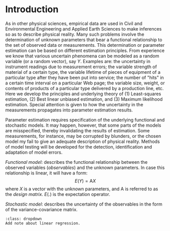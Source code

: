 # Introduction

As in other physical sciences, empirical data are used in Civil and Environmental Engineering and Applied Earth Sciences to make inferences so as to describe physical reality. Many such problems involve the determination of unknown parameters that bear a functional relationship to the set of observed data or measurements. This determination or parameter estimation can be based on different estimation principles. 
From experience we know that various uncertain phenomena can be modeled as a random variable (or a random vector), say $Y$. Examples are: the uncertainty in instrument readings due to measurement errors; the variable strength of material of a certain type,  the variable lifetime of pieces of equipment of a particular type after they have been put into service; the number of "hits" in a certain time interval on a particular Web page; the variable size, weight, or contents of products of a particular type delivered by a production line, etc. 
Here we develop the principles and underlying theory of (1) Least-squares estimation, (2) Best linear unbiased estimation, and (3) Maximum likelihood estimation. Special attention is given to how the uncertainty in the measurements propagates into parameter estimation results.

Parameter estimation requires specification of the underlying functional and stochastic models. It may happen, however, that some parts of the models are misspecified, thereby invalidating the results of estimation. Some measurements, for instance, may be corrupted by blunders, or the chosen model my fail to give an adequate description of physical reality. Methods of model testing will be developed for the detection, identification and adaptation of model errors.

*Functional model*: describes the functional relationship between the observed variables (*observables*) and the unknown parameters. In case this relationship is linear, it will have a form:
$$E(Y) = \mathrm{A}X$$
where $X$ is a vector with the unknown parameters, and $\mathrm{A}$ is referred to as the *design matrix*. $E(.)$ is the expectation operator.

*Stochastic model*: describes the uncertainty of the observables in the form of the variance-covariance matrix.

```{note}
:class: dropdown
Add note about linear regression.
```
